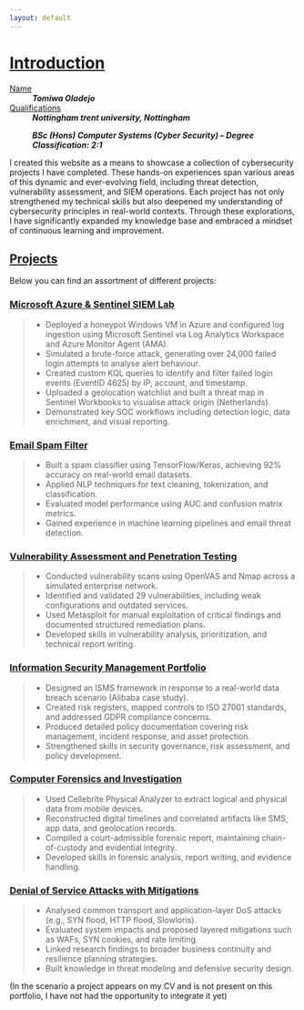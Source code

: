 ```yaml
---
layout: default
---
```

# <u>Introduction</u>

<dl>
<dt><u>Name</u></dt>
<dd><b style="font-style: italic;">Tomiwa Oladejo</b></dd>
<dt><u>Qualifications</u></dt>
<dd><b style="font-style: italic;">Nottingham trent university, Nottingham
  
  BSc (Hons) Computer Systems (Cyber Security) – Degree Classification: 2:1</b></dd>
</dl>

I created this website as a means to showcase a collection of cybersecurity projects I have completed. These hands-on experiences span various areas of this dynamic and ever-evolving field, including threat detection, vulnerability assessment, and SIEM operations. Each project has not only strengthened my technical skills but also deepened my understanding of cybersecurity principles in real-world contexts. Through these explorations, I have significantly expanded my knowledge base and embraced a mindset of continuous learning and improvement.

## <u>Projects</u>
Below you can find an assortment of different projects:

### [Microsoft Azure & Sentinel SIEM Lab](./Microsoft-Azure-&-Sentinel-SIEM-Lab.html)

> *   Deployed a honeypot Windows VM in Azure and configured log ingestion using Microsoft Sentinel via Log Analytics Workspace and Azure              Monitor Agent (AMA).
> *   Simulated a brute-force attack, generating over 24,000 failed login attempts to analyse alert behaviour.
> *   Created custom KQL queries to identify and filter failed login events (EventID 4625) by IP, account, and timestamp.
> *   Uploaded a geolocation watchlist and built a threat map in Sentinel Workbooks to visualise attack origin (Netherlands).
> *   Demonstrated key SOC workflows including detection logic, data enrichment, and visual reporting.



### [Email Spam Filter](./Email-Spam-Filter.html)

> *   Built a spam classifier using TensorFlow/Keras, achieving 92% accuracy on real-world email datasets.
> *   Applied NLP techniques for text cleaning, tokenization, and classification.
> *   Evaluated model performance using AUC and confusion matrix metrics.
> *   Gained experience in machine learning pipelines and email threat detection.

### [Vulnerability Assessment and Penetration Testing](./Vulnerability-Assessment-and-Penetration-Testing.html)

> *   Conducted vulnerability scans using OpenVAS and Nmap across a simulated enterprise network.
> *   Identified and validated 29 vulnerabilities, including weak configurations and outdated services.
> *   Used Metasploit for manual exploitation of critical findings and documented structured remediation plans.
> *   Developed skills in vulnerability analysis, prioritization, and technical report writing.

### [Information Security Management Portfolio](./Information-Security-Portfolio.html)

> *   Designed an ISMS framework in response to a real-world data breach scenario (Alibaba case study).
> *   Created risk registers, mapped controls to ISO 27001 standards, and addressed GDPR compliance concerns.
> *   Produced detailed policy documentation covering risk management, incident response, and asset protection.
> *   Strengthened skills in security governance, risk assessment, and policy development.

### [Computer Forensics and Investigation](./Computer-Forensics-and-Investigation.html)

> *   Used Cellebrite Physical Analyzer to extract logical and physical data from mobile devices.
> *   Reconstructed digital timelines and correlated artifacts like SMS, app data, and geolocation records.
> *   Compiled a court-admissible forensic report, maintaining chain-of-custody and evidential integrity.
> *   Developed skills in forensic analysis, report writing, and evidence handling.

### [Denial of Service Attacks with Mitigations](./Denial-of-Service-Attacks-with-Mitigations.html)

> *   Analysed common transport and application-layer DoS attacks (e.g., SYN flood, HTTP flood, Slowloris).
> *   Evaluated system impacts and proposed layered mitigations such as WAFs, SYN cookies, and rate limiting.
> *   Linked research findings to broader business continuity and resilience planning strategies.
> *   Built knowledge in threat modeling and defensive security design.

(In the scenario a project appears on my CV and is not present on this portfolio, I have not had the opportunity to integrate it yet)
